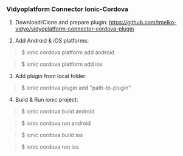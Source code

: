 ### Vidyoplatform Connector Ionic-Cordova

1. Download/Clone and prepare plugin: https://github.com/tmelko-vidyo/vidyoplatform-connector-cordova-plugin

2. Add Android & iOS platforms:

> $ ionic cordova platform add android

> $ ionic cordova platform add ios

3. Add plugin from local folder:

> $ ionic cordova plugin add "path-to-plugin"
  
4. Build & Run ionic project:

> $ ionic cordova build android

> $ ionic cordova run android

> $ ionic cordova build ios

> $ ionic cordova run ios
